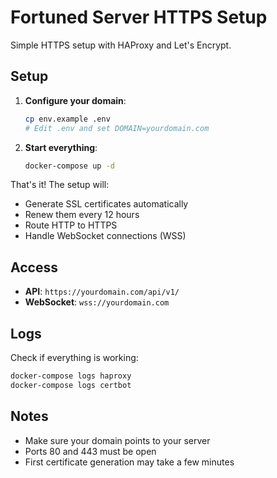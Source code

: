 # Fortuned Server HTTPS Setup

Simple HTTPS setup with HAProxy and Let's Encrypt.

## Setup

1. **Configure your domain**:
   ```bash
   cp env.example .env
   # Edit .env and set DOMAIN=yourdomain.com
   ```

2. **Start everything**:
   ```bash
   docker-compose up -d
   ```

That's it! The setup will:
- Generate SSL certificates automatically
- Renew them every 12 hours
- Route HTTP to HTTPS
- Handle WebSocket connections (WSS)

## Access

- **API**: `https://yourdomain.com/api/v1/`
- **WebSocket**: `wss://yourdomain.com`

## Logs

Check if everything is working:
```bash
docker-compose logs haproxy
docker-compose logs certbot
```

## Notes

- Make sure your domain points to your server
- Ports 80 and 443 must be open
- First certificate generation may take a few minutes
